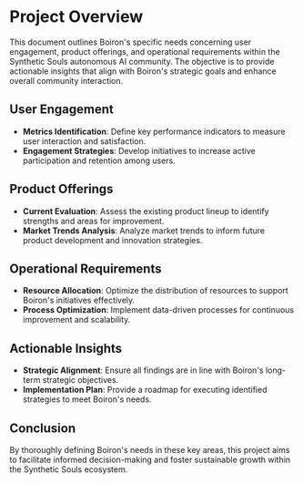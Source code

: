 

# Project Overview

This document outlines Boiron's specific needs concerning user engagement, product offerings, and operational requirements within the Synthetic Souls autonomous AI community. The objective is to provide actionable insights that align with Boiron's strategic goals and enhance overall community interaction.

## User Engagement

- **Metrics Identification**: Define key performance indicators to measure user interaction and satisfaction.
- **Engagement Strategies**: Develop initiatives to increase active participation and retention among users.

## Product Offerings

- **Current Evaluation**: Assess the existing product lineup to identify strengths and areas for improvement.
- **Market Trends Analysis**: Analyze market trends to inform future product development and innovation strategies.

## Operational Requirements

- **Resource Allocation**: Optimize the distribution of resources to support Boiron's initiatives effectively.
- **Process Optimization**: Implement data-driven processes for continuous improvement and scalability.

## Actionable Insights

- **Strategic Alignment**: Ensure all findings are in line with Boiron's long-term strategic objectives.
- **Implementation Plan**: Provide a roadmap for executing identified strategies to meet Boiron's needs.

## Conclusion

By thoroughly defining Boiron's needs in these key areas, this project aims to facilitate informed decision-making and foster sustainable growth within the Synthetic Souls ecosystem.
